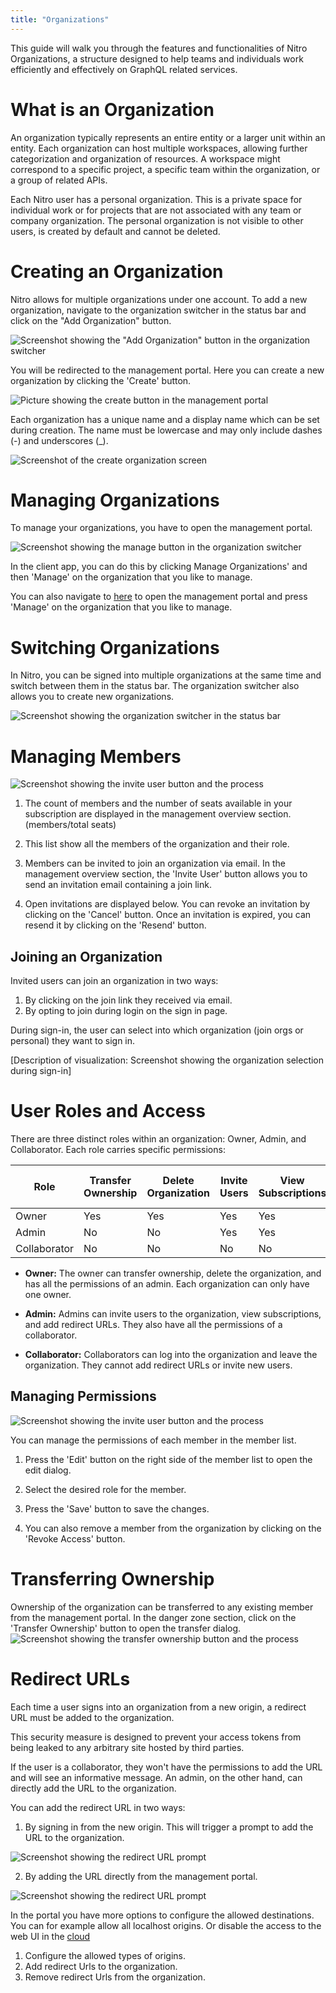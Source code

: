 ```yaml
---
title: "Organizations"
---
```


This guide will walk you through the features and functionalities of Nitro Organizations, a structure designed to help teams and individuals work efficiently and effectively on GraphQL related services.

# What is an Organization

An organization typically represents an entire entity or a larger unit within an entity. Each organization can host multiple workspaces, allowing further categorization and organization of resources. A workspace might correspond to a specific project, a specific team within the organization, or a group of related APIs.

Each Nitro user has a personal organization. This is a private space for individual work or for projects that are not associated with any team or company organization. The personal organization is not visible to other users, is created by default and cannot be deleted.

# Creating an Organization

Nitro allows for multiple organizations under one account. To add a new organization, navigate to the organization switcher in the status bar and click on the "Add Organization" button.

![Screenshot showing the "Add Organization" button in the organization switcher](images/create-0.png)

You will be redirected to the management portal. Here you can create a new organization by clicking the 'Create' button.

![Picture showing the create button in the management portal](images/create-1.png)

Each organization has a unique name and a display name which can be set during creation.
The name must be lowercase and may only include dashes (-) and underscores (\_).

![Screenshot of the create organization screen](images/create-2.png)

# Managing Organizations

To manage your organizations, you have to open the management portal.

![Screenshot showing the manage button in the organization switcher](images/manage-0.png)

In the client app, you can do this by clicking Manage Organizations' and then 'Manage' on the organization that you like to manage.

You can also navigate to [here](https://identity.chillicream.com/Organizations) to open the management portal and press 'Manage' on the organization that you like to manage.

# Switching Organizations

In Nitro, you can be signed into multiple organizations at the same time and switch between them in the status bar. The organization switcher also allows you to create new organizations.

![Screenshot showing the organization switcher in the status bar](images/switch-0.png)

# Managing Members

![Screenshot showing the invite user button and the process](images/members-0.png)

1. The count of members and the number of seats available in your subscription are displayed in the management overview section. (members/total seats)

2. This list show all the members of the organization and their role.

3. Members can be invited to join an organization via email. In the management overview section, the 'Invite User' button allows you to send an invitation email containing a join link.

4. Open invitations are displayed below. You can revoke an invitation by clicking on the 'Cancel' button. Once an invitation is expired, you can resend it by clicking on the 'Resend' button.

## Joining an Organization

Invited users can join an organization in two ways:

1. By clicking on the join link they received via email.
1. By opting to join during login on the sign in page.

During sign-in, the user can select into which organization (join orgs or personal) they want to sign in.

[Description of visualization: Screenshot showing the organization selection during sign-in]

# User Roles and Access

There are three distinct roles within an organization: Owner, Admin, and Collaborator. Each role carries specific permissions:

| Role         | Transfer Ownership | Delete Organization | Invite Users | View Subscriptions | Add Redirect URLs |
| ------------ | ------------------ | ------------------- | ------------ | ------------------ | ----------------- |
| Owner        | Yes                | Yes                 | Yes          | Yes                | Yes               |
| Admin        | No                 | No                  | Yes          | Yes                | Yes               |
| Collaborator | No                 | No                  | No           | No                 | No                |

- **Owner:** The owner can transfer ownership, delete the organization, and has all the permissions of an admin. Each organization can only have one owner.

- **Admin:** Admins can invite users to the organization, view subscriptions, and add redirect URLs. They also have all the permissions of a collaborator.

- **Collaborator:** Collaborators can log into the organization and leave the organization. They cannot add redirect URLs or invite new users.

## Managing Permissions

![Screenshot showing the invite user button and the process](images/members-1.png)

You can manage the permissions of each member in the member list.

1. Press the 'Edit' button on the right side of the member list to open the edit dialog.

2. Select the desired role for the member.

3. Press the 'Save' button to save the changes.

4. You can also remove a member from the organization by clicking on the 'Revoke Access' button.

# Transferring Ownership

Ownership of the organization can be transferred to any existing member from the management portal.
In the danger zone section, click on the 'Transfer Ownership' button to open the transfer dialog.
![Screenshot showing the transfer ownership button and the process](images/danger-zone-0.png)

# Redirect URLs

Each time a user signs into an organization from a new origin, a redirect URL must be added to the organization.

This security measure is designed to prevent your access tokens from being leaked to any arbitrary site hosted by third parties.

If the user is a collaborator, they won't have the permissions to add the URL and will see an informative message. An admin, on the other hand, can directly add the URL to the organization.

You can add the redirect URL in two ways:

1. By signing in from the new origin. This will trigger a prompt to add the URL to the organization.

![Screenshot showing the redirect URL prompt](images/redirect-0.png)

2. By adding the URL directly from the management portal.

![Screenshot showing the redirect URL prompt](images/redirect-1.png)

In the portal you have more options to configure the allowed destinations. You can for example allow all localhost origins. Or disable the access to the web UI in the [cloud](https://nitro.chillicream.com)

1. Configure the allowed types of origins.
2. Add redirect Urls to the organization.
3. Remove redirect Urls from the organization.
